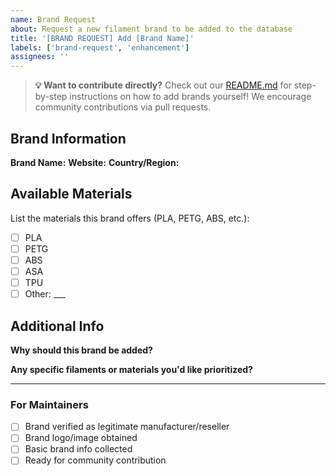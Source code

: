 ```yaml
---
name: Brand Request
about: Request a new filament brand to be added to the database
title: '[BRAND REQUEST] Add [Brand Name]'
labels: ['brand-request', 'enhancement']
assignees: ''
---
```


> **💡 Want to contribute directly?** Check out our [README.md](../../../README.md) for step-by-step instructions on how to add brands yourself! We encourage community contributions via pull requests.

## Brand Information
**Brand Name:** 
**Website:** 
**Country/Region:** 

## Available Materials
List the materials this brand offers (PLA, PETG, ABS, etc.):
- [ ] PLA
- [ ] PETG  
- [ ] ABS
- [ ] ASA
- [ ] TPU
- [ ] Other: ___

## Additional Info
**Why should this brand be added?**


**Any specific filaments or materials you'd like prioritized?**


---
### For Maintainers
- [ ] Brand verified as legitimate manufacturer/reseller
- [ ] Brand logo/image obtained
- [ ] Basic brand info collected
- [ ] Ready for community contribution